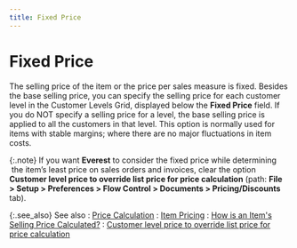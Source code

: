 ```yaml
---
title: Fixed Price
---
```


# Fixed Price


The selling price of the item or the price per sales measure is fixed.  Besides the base selling price, you can specify the selling price for  each customer level in the Customer Levels Grid, displayed below the **Fixed Price** field. If you do NOT specify  a selling price for a level, the base selling price is applied to all  the customers in that level. This option is normally used for items with  stable margins; where there are no major fluctuations in item costs.


{:.note}
If you want **Everest** to consider  the fixed price while determining  the  item’s least price on sales orders and invoices, clear the option **Customer level price to override list price 
 for price calculation** (path: **File 
 &gt; Setup &gt; Preferences &gt; Flow Control &gt; Documents &gt; Pricing/Discounts**  tab).


{:.see_also}
See also
: [Price Calculation]({{site.mi_baseurl}}/item-profile-details/item-pricing/pricing-calculations/price_calculations.html)
: [Item Pricing]({{site.mi_baseurl}}/item-profile-details/item-pricing/item_pricing.html)
: [How  is an Item's Selling Price Calculated?]({{site.mi_baseurl}}/misc/how_is_an_item_s_selling_price_calculated_.html)
: [Customer  level price to override list price for price calculation]({{site.bp_chm}}/misc/customer_level_price_to_override_list_price_for_price_calculation.html)
